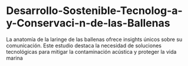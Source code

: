 # Desarrollo-Sostenible-Tecnolog-a-y-Conservaci-n-de-las-Ballenas
La anatomía de la laringe de las ballenas ofrece insights únicos sobre su comunicación. Este estudio destaca la necesidad de soluciones tecnológicas para mitigar la contaminación acústica y proteger la vida marina
